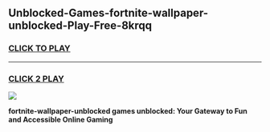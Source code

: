 
## Unblocked-Games-fortnite-wallpaper-unblocked-Play-Free-8krqq
<h3>
<a href="https://premium76.site?title=fortnite-wallpaper-unblocked&ref=10A">CLICK TO PLAY</a></h3>
<hr>

<h3>
<a href="https://premium76.site?title=fortnite-wallpaper-unblocked&ref=10A">CLICK 2 PLAY</a>
  
</h3>

<a href="https://premium76.site?title=fortnite-wallpaper-unblocked&ref=10A"><img src="https://clearcache.store/games.png"></a>


**fortnite-wallpaper-unblocked games unblocked: Your Gateway to Fun and Accessible Online Gaming**
